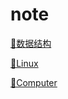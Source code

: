 # note

[🔗数据结构](https://github.com/wifidu/note/blob/master/DataStructure.md)

[🔗Linux](https://github.com/wifidu/note/blob/master/Linux.md)

[🔗Computer](https://github.com/wifidu/note/blob/master/Computer.md)
